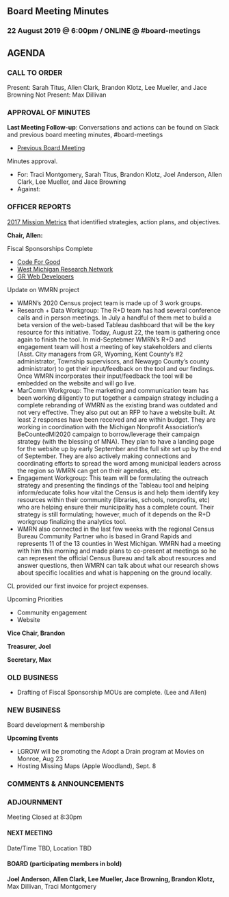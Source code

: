 ## Board Meeting Minutes
### 22 August 2019 @ 6:00pm / ONLINE @ #board-meetings

## AGENDA


### CALL TO ORDER
Present: Sarah Titus, Allen Clark, Brandon Klotz, Lee Mueller, and Jace Browning
Not Present: Max Dillivan

### APPROVAL OF MINUTES
**Last Meeting Follow-up**: Conversations and actions can be found on Slack and previous board meeting minutes, #board-meetings
 - [Previous Board Meeting](https://github.com/citizenlabsgr/community/blob/master/governance/bd_minutes/2019-05-22minutes.md)

 Minutes approval.
 - For: Traci Montgomery, Sarah Titus, Brandon Klotz, Joel Anderson, Allen Clark, Lee Mueller, and Jace Browning
 - Against:

### OFFICER REPORTS
[2017 Mission Metrics](https://docs.google.com/spreadsheets/d/1Tzme6WZeo0oJ-iRoUB4Pr8DhoMGiBHZNyeV0Pr0l98I/edit#gid=1234716011) that identified strategies, action plans, and objectives.

**Chair, Allen:**

Fiscal Sponsorships Complete
- [Code For Good](https://codeforgoodwm.org/)
- [West Michigan Research Network](https://www.facebook.com/WestMichiganResearchNetwork/)
- [GR Web Developers](https://www.meetup.com/grwebdev/)

Update on WMRN project
- WMRN’s 2020 Census project team is made up of 3 work groups.
- Research + Data Workgroup: The R+D team has had several conference calls and in person meetings. In July a handful of them met to build a beta version of the web-based Tableau dashboard that will be the key resource for this initiative. Today, August 22, the team is gathering once again to finish the tool. In mid-Septebmer WMRN’s R+D and engagement team will host a meeting of key stakeholders and clients (Asst. City managers from GR, Wyoming, Kent County’s #2 administrator, Township supervisors, and Newaygo County’s county administrator) to get their input/feedback on the tool and our findings. Once WMRN incorporates their input/feedback the tool will be embedded on the website and will go live.
 - MarComm Workgroup: The marketing and communication team has been working diligently to put together a campaign strategy including a complete rebranding of WMRN as the existing brand was outdated and not very effective. They also put out an RFP to have a website built. At least 2 responses have been received and are within budget. They are working in coordination with the Michigan Nonprofit Association’s BeCountedMI2020 campaign to borrow/leverage their campaign strategy (with the blessing of MNA). They plan to have a landing page for the website up by early September and the full site set up by the end of September. They are also actively making connections and coordinating efforts to spread the word among municipal leaders across the region so WMRN can get on their agendas, etc.
- Engagement Workgroup: This team will be formulating the outreach strategy and presenting the findings of the Tableau tool and helping inform/educate folks how vital the Census is and help them identify key resources within their community (libraries, schools, nonprofits, etc) who are helping ensure their municipality has a complete count. Their strategy is still formulating; however, much of it depends on the R+D workgroup finalizing the analytics tool.
- WMRN also connected in the last few weeks with the regional Census Bureau Community Partner who is based in Grand Rapids and represents 11 of the 13 counties in West Michigan. WMRN had a meeting with him this morning and made plans to co-present at meetings so he can represent the official Census Bureau and talk about resources and answer questions, then WMRN can talk about what our research shows about specific localities and what is happening on the ground locally.

CL provided our first invoice for project expenses.

Upcoming Priorities
- Community engagement
- Website

**Vice Chair, Brandon**

**Treasurer, Joel**

**Secretary, Max**


### OLD BUSINESS

- Drafting of Fiscal Sponsorship MOUs are complete. (Lee and Allen)

### NEW BUSINESS

Board development & membership

**Upcoming Events**
- LGROW will be promoting the Adopt a Drain program at Movies on Monroe, Aug 23
- Hosting Missing Maps (Apple Woodland), Sept. 8


### COMMENTS & ANNOUNCEMENTS

### ADJOURNMENT

Meeting Closed at 8:30pm

#### NEXT MEETING

Date/Time TBD, Location TBD

#### BOARD (participating members in bold)

**Joel Anderson, Allen Clark, Lee Mueller, Jace Browning, Brandon Klotz,** Max Dillivan, Traci Montgomery
